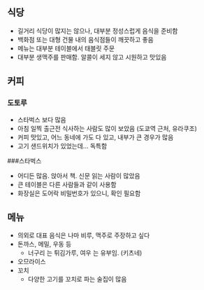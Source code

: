 ## 식당
- 길거리 식당이 많지는 않으나, 대부분 정성스럽게 음식을 준비함
- 백화점 또는 대형 건물 내의 음식점들이 깨끗하고 좋음
- 메뉴는 대부분 테이블에서 태블릿 주문
- 대부분 생맥주를 판매함. 알콜이 세지 않고 시원하고 맛있음
    
## 커피
### 도토루
- 스타벅스 보다 많음
- 아침 일찍 출근전 식사하는 사람도 많이 보았음 (도쿄역 근처, 유라쿠조)
- 커피 맛있고, 어느 동네에 가도 다 있고, 내부가 큰 경우가 많음
- 고기 샌드위치가 있었는데... 독특함

###스타벅스 
- 어디든 많음. 앉아서 책. 신문 읽는 사람이 많았음
- 큰 테이블은 다른 사람들과 같이 사용함
- 화장실은 도어락 비밀번호가 있으니, 확인 필요함

## 메뉴
- 의외로 대표 음식은 나마 비루, 맥주로 주장하고 싶다
- 돈까스, 메밀, 우동 등
  - 너구리 는 튀김가루, 여우 는 유부임. (키츠네)
- 오므라이스
- 꼬치
  - 다양한 고기를 꼬치로 파는 술집이 많음
  
